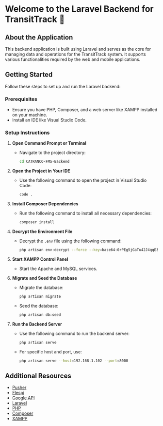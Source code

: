 # **Welcome to the Laravel Backend for TransitTrack** 👋

## **About the Application**

This backend application is built using Laravel and serves as the core for managing data and operations for the TransitTrack system. It supports various functionalities required by the web and mobile applications.

## **Getting Started**

Follow these steps to set up and run the Laravel backend:

### **Prerequisites**

- Ensure you have PHP, Composer, and a web server like XAMPP installed on your machine.
- Install an IDE like Visual Studio Code.

### **Setup Instructions**

1. **Open Command Prompt or Terminal**

   - Navigate to the project directory:
     ```sh
     cd CATRANCO-FMS-Backend
     ```

2. **Open the Project in Your IDE**

   - Use the following command to open the project in Visual Studio Code:
     ```sh
     code .
     ```

3. **Install Composer Dependencies**

   - Run the following command to install all necessary dependencies:
     ```sh
     composer install
     ```

4. **Decrypt the Environment File**

   - Decrypt the `.env` file using the following command:
     ```sh
     php artisan env:decrypt --force --key=base64:0rPEg5jGaTu42J4qqE3vTy1MpMsFDy2CxvtDI8eaHrQ=
     ```

5. **Start XAMPP Control Panel**

   - Start the Apache and MySQL services.

6. **Migrate and Seed the Database**

   - Migrate the database:
     ```sh
     php artisan migrate
     ```
   - Seed the database:
     ```sh
     php artisan db:seed
     ```

7. **Run the Backend Server**

   - Use the following command to run the backend server:
     ```sh
     php artisan serve
     ```
   - For specific host and port, use:
     ```sh
     php artisan serve --host=192.168.1.102 --port=8000
     ```

## **Additional Resources**

- [Pusher](https://pusher.com/)
- [Flespi](https://flespi.io/)
- [Google API](https://console.developers.google.com/)
- [Laravel](https://laravel.com/)
- [PHP](https://www.php.net/)
- [Composer](https://getcomposer.org/)
- [XAMPP](https://www.apachefriends.org/download.html)